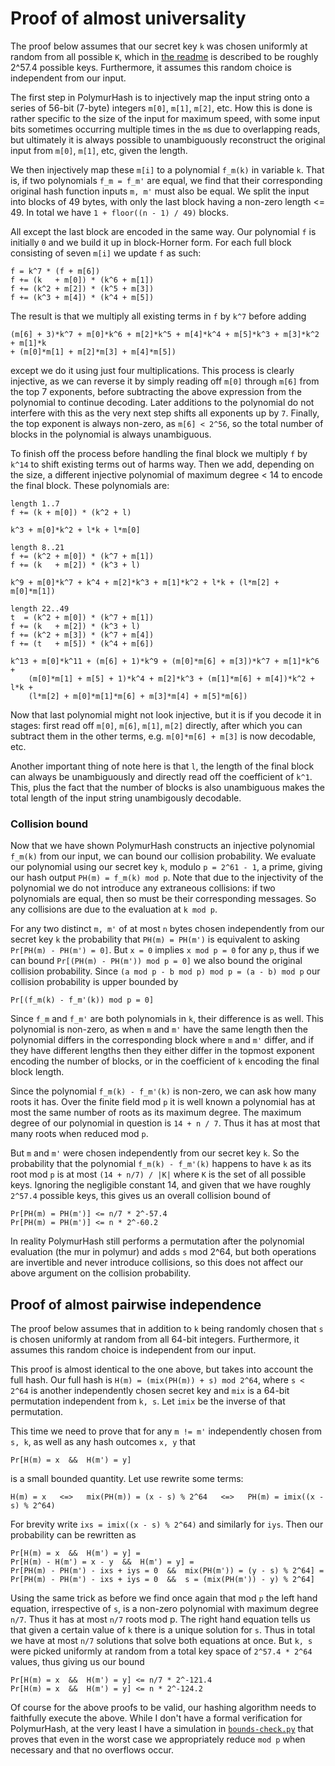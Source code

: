 # Proof of almost universality

The proof below assumes that our secret key `k` was chosen uniformly at random
from all possible `K`, which in [the readme](../README.md#no-weak-keys) is
described to be roughly 2^57.4 possible keys. Furthermore, it assumes this
random choice is independent from our input.

The first step in PolymurHash is to injectively map the input string onto a
series of 56-bit (7-byte) integers `m[0]`, `m[1]`, `m[2]`, etc. How this is done
is rather specific to the size of the input for maximum speed, with some input
bits sometimes occurring multiple times in the `m`s due to overlapping reads,
but ultimately it is always possible to unambiguously reconstruct the original
input from `m[0]`, `m[1]`, etc, given the length.

We then injectively map these `m[i]` to a polynomial `f_m(k)` in variable `k`.
That is, if two polynomials `f_m = f_m'` are equal, we find that their
corresponding original hash function inputs `m, m'` must also be equal. We split
the input into blocks of 49 bytes, with only the last block having a non-zero
length <= 49. In total we have `1 + floor((n - 1) / 49)` blocks.

All except the last block are encoded in the same way. Our polynomial `f`
is initially `0` and we build it up in block-Horner form. For each full block
consisting of seven `m[i]` we update `f` as such:

    f = k^7 * (f + m[6])
    f += (k   + m[0]) * (k^6 + m[1])
    f += (k^2 + m[2]) * (k^5 + m[3])
    f += (k^3 + m[4]) * (k^4 + m[5])
    
The result is that we multiply all existing terms in `f` by `k^7` before adding


    (m[6] + 3)*k^7 + m[0]*k^6 + m[2]*k^5 + m[4]*k^4 + m[5]*k^3 + m[3]*k^2 + m[1]*k
    + (m[0]*m[1] + m[2]*m[3] + m[4]*m[5])

except we do it using just four multiplications. This process is clearly
injective, as we can reverse it by simply reading off `m[0]` through `m[6]` from
the top 7 exponents, before subtracting the above expression from the polynomial
to continue decoding. Later additions to the polynomial do not interfere
with this as the very next step shifts all exponents up by `7`. Finally,
the top exponent is always non-zero, as `m[6] < 2^56`, so the total number of
blocks in the polynomial is always unambiguous.

To finish off the process before handling the final block we multiply `f` by
`k^14` to shift existing terms out of harms way. Then we add, depending on the
size, a different injective polynomial of maximum degree < 14 to encode the
final block. These polynomials are:

    length 1..7
    f += (k + m[0]) * (k^2 + l)

    k^3 + m[0]*k^2 + l*k + l*m[0]

    length 8..21
    f += (k^2 + m[0]) * (k^7 + m[1])
    f += (k   + m[2]) * (k^3 + l)

    k^9 + m[0]*k^7 + k^4 + m[2]*k^3 + m[1]*k^2 + l*k + (l*m[2] + m[0]*m[1])
    
    length 22..49
    t  = (k^2 + m[0]) * (k^7 + m[1])
    f += (k   + m[2]) * (k^3 + l)
    f += (k^2 + m[3]) * (k^7 + m[4])
    f += (t   + m[5]) * (k^4 + m[6])

    k^13 + m[0]*k^11 + (m[6] + 1)*k^9 + (m[0]*m[6] + m[3])*k^7 + m[1]*k^6 +
        (m[0]*m[1] + m[5] + 1)*k^4 + m[2]*k^3 + (m[1]*m[6] + m[4])*k^2 + l*k +
        (l*m[2] + m[0]*m[1]*m[6] + m[3]*m[4] + m[5]*m[6])
    
Now that last polynomial might not look injective, but it is if you decode it
in stages: first read off `m[0]`, `m[6]`, `m[1]`, `m[2]` directly, after
which you can subtract them in the other terms, e.g. `m[0]*m[6] + m[3]` is now
decodable, etc.

Another important thing of note here is that `l`, the length of the final block
can always be unambiguously and directly read off the coefficient of `k^1`.
This, plus the fact that the number of blocks is also unambiguous makes the
total length of the input string unambigously decodable.

### Collision bound

Now that we have shown PolymurHash constructs an injective polynomial `f_m(k)`
from our input, we can bound our collision probability. We evaluate our
polynomial using our secret key `k`, modulo `p = 2^61 - 1`, a prime, giving our
hash output `PH(m) = f_m(k) mod p`. Note that due to the injectivity of the
polynomial we do not introduce any extraneous collisions: if two polynomials are
equal, then so must be their corresponding messages. So any collisions are due
to the evaluation at `k mod p`.

For any two distinct `m, m'` of at most `n` bytes chosen independently from our
secret key `k` the probability that `PH(m) = PH(m')` is equivalent to asking
`Pr[PH(m) - PH(m') = 0]`. But `x = 0` implies `x mod p = 0` for any `p`,
thus if we can bound `Pr[(PH(m) - PH(m')) mod p = 0]` we also bound the original
collision probability. Since `(a mod p - b mod p) mod p = (a - b) mod p`
our collision probability is upper bounded by

    Pr[(f_m(k) - f_m'(k)) mod p = 0]

Since `f_m` and `f_m'` are both polynomials in `k`, their difference is as well.
This polynomial is non-zero, as when `m` and `m'` have the same length then the
polynomial differs in the corresponding block where `m` and `m'` differ, and if
they have different lengths then they either differ in the topmost exponent
encoding the number of blocks, or in the coefficient of `k` encoding the final
block length.

Since the polynomial `f_m(k) - f_m'(k)` is non-zero, we can ask how many roots it
has. Over the finite field mod `p` it is well known a polynomial has at most the
same number of roots as its maximum degree. The maximum degree of our polynomial
in question is `14 + n / 7`. Thus it has at most that many roots when reduced
mod `p`.

But `m` and `m'` were chosen independently from our secret key `k`. So the
probability that the polynomial `f_m(k) - f_m'(k)` happens to have `k` as its
root mod `p` is at most `(14 + n/7) / |K|` where `K` is the set of all possible
keys. Ignoring the negligible constant 14, and given that we have roughly
`2^57.4` possible keys, this gives us an overall collision bound of

    Pr[PH(m) = PH(m')] <= n/7 * 2^-57.4
    Pr[PH(m) = PH(m')] <= n * 2^-60.2

In reality PolymurHash still performs a permutation after the polynomial
evaluation (the mur in polymur) and adds `s` mod 2^64, but both operations are
invertible and never introduce collisions, so this does not affect our above
argument on the collision probability.

## Proof of almost pairwise independence

The proof below assumes that in addition to `k` being randomly chosen that `s`
is chosen uniformly at random from all 64-bit integers. Furthermore, it assumes
this random choice is independent from our input.

This proof is almost identical to the one above, but takes into account the full
hash. Our full hash is `H(m) = (mix(PH(m)) + s) mod 2^64`, where `s < 2^64` is
another independently chosen secret key and `mix` is a 64-bit permutation
independent from `k, s`. Let `imix` be the inverse of that permutation.

This time we need to prove that for any `m != m'` independently chosen from
`s, k`, as well as any hash outcomes `x, y` that

    Pr[H(m) = x  &&  H(m') = y]

is a small bounded quantity. Let use rewrite some terms:

    H(m) = x   <=>   mix(PH(m)) = (x - s) % 2^64   <=>   PH(m) = imix((x - s) % 2^64)

For brevity write `ixs = imix((x - s) % 2^64)` and similarly for `iys`. Then
our probability can be rewritten as

    Pr[H(m) = x  &&  H(m') = y] =
    Pr[H(m) - H(m') = x - y  &&  H(m') = y] =
    Pr[PH(m) - PH(m') - ixs + iys = 0  &&  mix(PH(m')) = (y - s) % 2^64] = 
    Pr[PH(m) - PH(m') - ixs + iys = 0  &&  s = (mix(PH(m')) - y) % 2^64]

Using the same trick as before we find once again that mod `p` the left hand
equation, irrespective of `s`, is a non-zero polynomial with maximum degree
`n/7`. Thus it has at most `n/7` roots mod p. The right hand equation tells us
that given a certain value of `k` there is a unique solution for `s`. Thus in
total we have at most `n/7` solutions that solve both equations at once. But `k,
s` were picked uniformly at random from a total key space of `2^57.4 * 2^64`
values, thus giving us our bound

    Pr[H(m) = x  &&  H(m') = y] <= n/7 * 2^-121.4
    Pr[H(m) = x  &&  H(m') = y] <= n * 2^-124.2

Of course for the above proofs to be valid, our hashing algorithm needs to
faithfully execute the above. While I don't have a formal verification for
PolymurHash, at the very least I have a simulation in
[`bounds-check.py`](bounds-check.py) that proves that even in the worst case
we appropriately reduce `mod p` when necessary and that no overflows occur.


